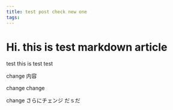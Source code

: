 ```yaml
---
title: test post check new one
tags:
---
```


# Hi. this is test markdown article

test
this is test
test


change 内容

change change  

change さらにチェンジ
だｓだ
